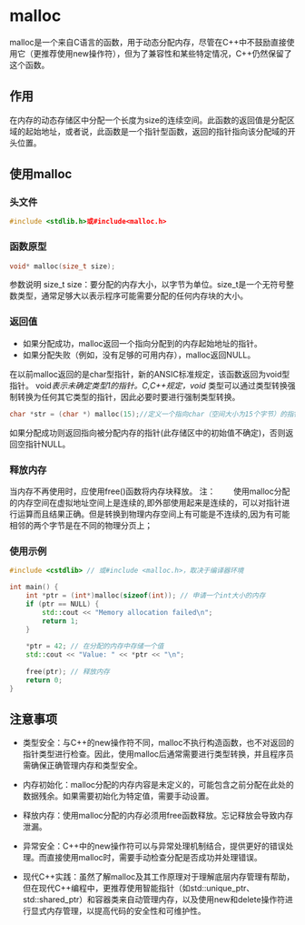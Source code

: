 # malloc

malloc是一个来自C语言的函数，用于动态分配内存，尽管在C++中不鼓励直接使用它（更推荐使用new操作符），但为了兼容性和某些特定情况，C++仍然保留了这个函数。

## 作用

在内存的动态存储区中分配一个长度为size的连续空间。此函数的返回值是分配区域的起始地址，或者说，此函数是一个指针型函数，返回的指针指向该分配域的开头位置。

## 使用malloc

### 头文件

```cpp
#include <stdlib.h>或#include<malloc.h>
```

### 函数原型

```cpp
void* malloc(size_t size);
```

参数说明
size_t size：要分配的内存大小，以字节为单位。size_t是一个无符号整数类型，通常足够大以表示程序可能需要分配的任何内存块的大小。

### 返回值

- 如果分配成功，malloc返回一个指向分配到的内存起始地址的指针。
- 如果分配失败（例如，没有足够的可用内存），malloc返回NULL。

在以前malloc返回的是char型指针，新的ANSIC标准规定，该函数返回为void型指针。
void*表示未确定类型1的指针。C,C++规定，void* 类型可以通过类型转换强制转换为任何其它类型的指针，因此必要时要进行强制类型转换。

```cpp
char *str = (char *) malloc(15);//定义一个指向char（空间大小为15个字节）的指针
```

如果分配成功则返回指向被分配内存的指针(此存储区中的初始值不确定)，否则返回空指针NULL。

### 释放内存

当内存不再使用时，应使用free()函数将内存块释放。
注：　　
使用malloc分配的内存空间在虚拟地址空间上是连续的,即外部使用起来是连续的，可以对指针进行运算而且结果正确。但是转换到物理内存空间上有可能是不连续的,因为有可能相邻的两个字节是在不同的物理分页上；

### 使用示例

```cpp
#include <cstdlib> // 或#include <malloc.h>，取决于编译器环境

int main() {
    int *ptr = (int*)malloc(sizeof(int)); // 申请一个int大小的内存
    if (ptr == NULL) {
        std::cout << "Memory allocation failed\n";
        return 1;
    }
    
    *ptr = 42; // 在分配的内存中存储一个值
    std::cout << "Value: " << *ptr << "\n";
    
    free(ptr); // 释放内存
    return 0;
}
```

## 注意事项

- 类型安全：与C++的new操作符不同，malloc不执行构造函数，也不对返回的指针类型进行检查。因此，使用malloc后通常需要进行类型转换，并且程序员需确保正确管理内存和类型安全。

- 内存初始化：malloc分配的内存内容是未定义的，可能包含之前分配在此处的数据残余。如果需要初始化为特定值，需要手动设置。

- 释放内存：使用malloc分配的内存必须用free函数释放。忘记释放会导致内存泄漏。

- 异常安全：C++中的new操作符可以与异常处理机制结合，提供更好的错误处理。而直接使用malloc时，需要手动检查分配是否成功并处理错误。

- 现代C++实践：虽然了解malloc及其工作原理对于理解底层内存管理有帮助，但在现代C++编程中，更推荐使用智能指针（如std::unique_ptr、std::shared_ptr）和容器类来自动管理内存，以及使用new和delete操作符进行显式内存管理，以提高代码的安全性和可维护性。
